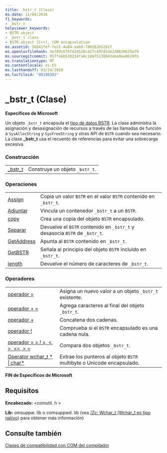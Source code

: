 ```yaml
---
title: _bstr_t (Clase)
ms.date: 11/04/2016
f1_keywords:
- _bstr_t
helpviewer_keywords:
- BSTR object
- _bstr_t class
- BSTR object [C++], COM encapsulation
ms.assetid: 58841fef-fe21-4a84-aab9-780262b5201f
ms.openlocfilehash: 3ef89c6f6742d528c427c49fd2a62d8820625e79
ms.sourcegitcommit: 857fa6b530224fa6c18675138043aba9aa0619fb
ms.translationtype: MT
ms.contentlocale: es-ES
ms.lasthandoff: 03/24/2020
ms.locfileid: "80190383"
---
```

# <a name="_bstr_t-class"></a>_bstr_t (Clase)

**Específicos de Microsoft**

Un objeto `_bstr_t` encapsula el [tipo de datos BSTR](/previous-versions/windows/desktop/automat/bstr). La clase administra la asignación y desasignación de recursos a través de las llamadas de función a `SysAllocString` y `SysFreeString` y otras API de `BSTR` cuando sea necesario. La clase **_bstr_t** usa el recuento de referencias para evitar una sobrecarga excesiva.

### <a name="construction"></a>Construcción

|||
|-|-|
|[_bstr_t](../cpp/bstr-t-bstr-t.md)|Construye un objeto `_bstr_t`.|

### <a name="operations"></a>Operaciones

|||
|-|-|
|[Assign](../cpp/bstr-t-assign.md)|Copia un valor `BSTR` en el valor `BSTR` contenido en `_bstr_t`.|
|[Adjuntar](../cpp/bstr-t-attach.md)|Vincula un contenedor `_bstr_t` a un `BSTR`.|
|[copy](../cpp/bstr-t-copy.md)|Crea una copia del objeto `BSTR` encapsulado.|
|[Separar](../cpp/bstr-t-detach.md)|Devuelve el `BSTR` contenido en `_bstr_t` y desasocia `BSTR` de `_bstr_t`.|
|[GetAddress](../cpp/bstr-t-getaddress.md)|Apunta al `BSTR` contenido en `_bstr_t`.|
|[GetBSTR](../cpp/bstr-t-getbstr.md)|Señala al principio del objeto `BSTR` incluido en `_bstr_t`.|
|[length](../cpp/bstr-t-length.md)|Devuelve el número de caracteres de `_bstr_t`.|

### <a name="operators"></a>Operadores

|||
|-|-|
|[operador =](../cpp/bstr-t-operator-equal.md)|Asigna un nuevo valor a un objeto `_bstr_t` existente.|
|[operador + =](../cpp/bstr-t-operator-add-equal-plus.md)|Agrega caracteres al final del objeto `_bstr_t`.|
|[operador +](../cpp/bstr-t-operator-add-equal-plus.md)|Concatena dos cadenas.|
|[operador !](../cpp/bstr-t-operator-logical-not.md)|Comprueba si el `BSTR` encapsulado es una cadena nula.|
|[operador = =,! =, \<, >, \<=, > =](../cpp/bstr-t-relational-operators.md)|Compara dos objetos `_bstr_t`.|
|[Operator wchar_t * &#124; char\*](../cpp/bstr-t-wchar-t-star-bstr-t-char-star.md)|Extrae los punteros al objeto `BSTR` multibyte o Unicode encapsulado.|

**FIN de Específicos de Microsoft**

## <a name="requirements"></a>Requisitos

**Encabezado:** \<comutil. h >

**Lib:** omsuppw. lib o comsuppwd. lib (vea [/Zc: Wchar_t (Wchar_t es tipo nativo)](../build/reference/zc-wchar-t-wchar-t-is-native-type.md) para obtener más información)

## <a name="see-also"></a>Consulte también

[Clases de compatibilidad con COM del compilador](../cpp/compiler-com-support-classes.md)
